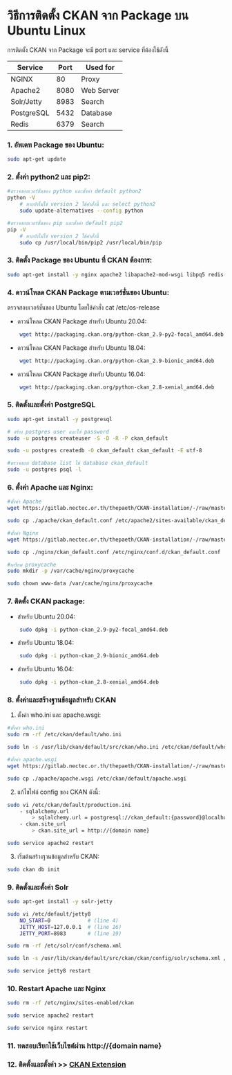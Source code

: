# วิธีการติดตั้ง CKAN จาก Package บน Ubuntu Linux

การติดตั้ง CKAN จาก Package จะมี port และ service ที่ต้องใช้ดังนี้

| Service | Port | Used for |
| ------- | ---- | -------- |
| NGINX | 80 | Proxy |
| Apache2 | 8080 | Web Server |
| Solr/Jetty | 8983 | Search |
| PostgreSQL | 5432 | Database |
| Redis | 6379 | Search |

### 1. อัพเดท Package ของ Ubuntu:
```sh
sudo apt-get update
```

### 2. ตั้งค่า python2 และ pip2:
```sh
#ตรวจสอบเวอร์ชั่นของ python และตั้งค่า default python2
python -V
    # หากยังไม่ใช่ version 2 ใช้คำสั่งนี้ และ select python2
    sudo update-alternatives --config python

#ตรวจสอบเวอร์ชั่นของ pip และตั้งค่า default pip2
pip -V
    # หากยังไม่ใช่ version 2 ใช้คำสั่งนี้
    sudo cp /usr/local/bin/pip2 /usr/local/bin/pip
```

### 3. ติดตั้ง Package ของ Ubuntu ที่ CKAN ต้องการ:
```sh
sudo apt-get install -y nginx apache2 libapache2-mod-wsgi libpq5 redis-server git-core
```

### 4. ดาวน์โหลด CKAN Package ตามเวอร์ชั่นของ Ubuntu:
ตรวจสอบเวอร์ชั่นของ Ubuntu โดยใช้คำสั่ง cat /etc/os-release
- ดาวน์โหลด CKAN Package สำหรับ Ubuntu 20.04:
```sh
    wget http://packaging.ckan.org/python-ckan_2.9-py2-focal_amd64.deb
```
- ดาวน์โหลด CKAN Package สำหรับ Ubuntu 18.04:
```sh
    wget http://packaging.ckan.org/python-ckan_2.9-bionic_amd64.deb
```
- ดาวน์โหลด CKAN Package สำหรับ Ubuntu 16.04:
```sh
    wget http://packaging.ckan.org/python-ckan_2.8-xenial_amd64.deb
```

### 5. ติดตั้งและตั้งค่า PostgreSQL
```sh
sudo apt-get install -y postgresql

# สร้าง postgres user และใส่ password
sudo -u postgres createuser -S -D -R -P ckan_default

sudo -u postgres createdb -O ckan_default ckan_default -E utf-8

#ตรวจสอบ database list ให้ database ckan_default
sudo -u postgres psql -l
```

### 6. ตั้งค่า Apache และ Nginx:
```sh
#ตั้งค่า Apache
wget https://gitlab.nectec.or.th/thepaeth/CKAN-installation/-/raw/master/config/apache/ckan_default.conf -P ./apache

sudo cp ./apache/ckan_default.conf /etc/apache2/sites-available/ckan_default.conf

#ตั้งค่า Nginx
wget https://gitlab.nectec.or.th/thepaeth/CKAN-installation/-/raw/master/config/nginx/ckan_default.conf -P ./nginx

sudo cp ./nginx/ckan_default.conf /etc/nginx/conf.d/ckan_default.conf

#เตรียม proxycache
sudo mkdir -p /var/cache/nginx/proxycache

sudo chown www-data /var/cache/nginx/proxycache
```

### 7. ติดตั้ง CKAN package:
- สำหรับ Ubuntu 20.04:
```sh
    sudo dpkg -i python-ckan_2.9-py2-focal_amd64.deb
```
- สำหรับ Ubuntu 18.04:
```sh
    sudo dpkg -i python-ckan_2.9-bionic_amd64.deb
```
- สำหรับ Ubuntu 16.04:
```sh
    sudo dpkg -i python-ckan_2.8-xenial_amd64.deb
```

### 8. ตั้งค่าและสร้างฐานข้อมูลสำหรับ CKAN
1. ตั้งค่า who.ini และ apache.wsgi:
```sh
#ตั้งค่า who.ini
sudo rm -rf /etc/ckan/default/who.ini

sudo ln -s /usr/lib/ckan/default/src/ckan/who.ini /etc/ckan/default/who.ini

#ตั้งค่า apache.wsgi
wget https://gitlab.nectec.or.th/thepaeth/CKAN-installation/-/raw/master/config/apache/apache.wsgi -P ./apache

sudo cp ./apache/apache.wsgi /etc/ckan/default/apache.wsgi
```

2. แก้ไขไฟล์ config ของ CKAN ดังนี้:
```sh
sudo vi /etc/ckan/default/production.ini
    - sqlalchemy.url
        > sqlalchemy.url = postgresql://ckan_default:{password}@localhost/ckan_default
    - ckan.site_url
        > ckan.site_url = http://{domain name}

sudo service apache2 restart
```

3. เริ่มต้นสร้างฐานข้อมูลสำหรับ CKAN:
```sh
sudo ckan db init
```

### 9. ติดตั้งและตั้งค่า Solr
```sh
sudo apt-get install -y solr-jetty

sudo vi /etc/default/jetty8
    NO_START=0            # (line 4)
    JETTY_HOST=127.0.0.1  # (line 16)
    JETTY_PORT=8983       # (line 19)

sudo rm -rf /etc/solr/conf/schema.xml

sudo ln -s /usr/lib/ckan/default/src/ckan/ckan/config/solr/schema.xml /etc/solr/conf/schema.xml

sudo service jetty8 restart
```

### 10. Restart Apache และ Nginx
```sh
sudo rm -rf /etc/nginx/sites-enabled/ckan

sudo service apache2 restart

sudo service nginx restart
```

### 11. ทดสอบเรียกใช้เว็บไซต์ผ่าน http://{domain name}

### 12. ติดตั้งและตั้งค่า >> [CKAN Extension](packages/) 


